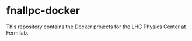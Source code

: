 # fnallpc-docker
This repository contains the Docker projects for the LHC Physics Center at Fermilab.
